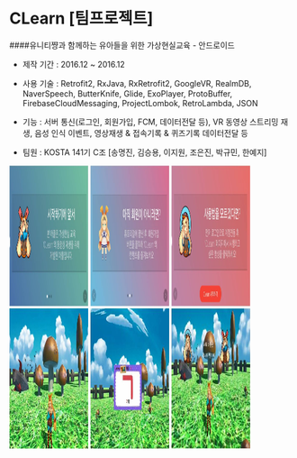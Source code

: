 CLearn [팀프로젝트]
=
####유니티쨩과 함께하는 유아들을 위한 가상현실교육 - 안드로이드

- 제작 기간 : 2016.12 ~ 2016.12

- 사용 기술 : Retrofit2, RxJava, RxRetrofit2, GoogleVR, RealmDB, NaverSpeech, ButterKnife, Glide, ExoPlayer, ProtoBuffer, FirebaseCloudMessaging, ProjectLombok, RetroLambda, JSON

- 기능 : 서버 통신(로그인, 회원가입, FCM, 데이터전달 등), VR 동영상 스트리밍 재생, 음성 인식 이벤트, 영상재생 & 접속기록 & 퀴즈기록 데이터전달 등
- 팀원 : KOSTA 141기 C조 [송명진, 김승용, 이지원, 조은진, 박규민, 한예지]

<img width="140" height="250" src="/readme/image/c-learn-1.jpg"/>
<img width="140" height="250" src="/readme/image/c-learn-2.jpg"/>
<img width="140" height="250" src="/readme/image/c-learn-3.jpg"/>
<img width="140" height="250" src="/readme/image/c-learn-4.jpg"/>
<img width="140" height="250" src="/readme/image/c-learn-5.jpg"/>
<img width="140" height="250" src="/readme/image/c-learn-6.jpg"/>
